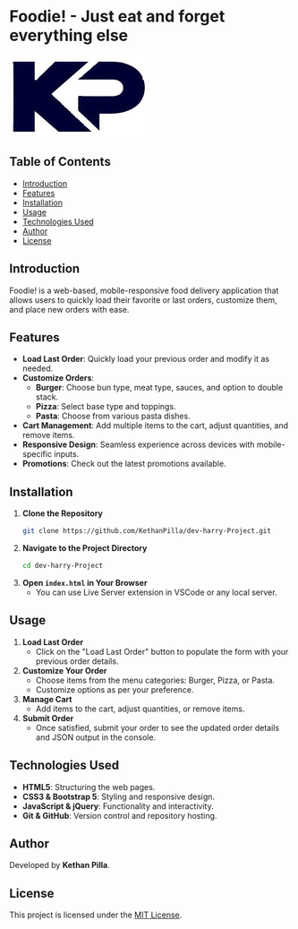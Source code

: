 # Foodie! - Just eat and forget everything else

![Logo](images/logo.jpg)

## Table of Contents
- [Introduction](#introduction)
- [Features](#features)
- [Installation](#installation)
- [Usage](#usage)
- [Technologies Used](#technologies-used)
- [Author](#author)
- [License](#license)

## Introduction
Foodie! is a web-based, mobile-responsive food delivery application that allows users to quickly load their favorite or last orders, customize them, and place new orders with ease.

## Features
- **Load Last Order**: Quickly load your previous order and modify it as needed.
- **Customize Orders**: 
  - **Burger**: Choose bun type, meat type, sauces, and option to double stack.
  - **Pizza**: Select base type and toppings.
  - **Pasta**: Choose from various pasta dishes.
- **Cart Management**: Add multiple items to the cart, adjust quantities, and remove items.
- **Responsive Design**: Seamless experience across devices with mobile-specific inputs.
- **Promotions**: Check out the latest promotions available.

## Installation
1. **Clone the Repository**
    ```bash
    git clone https://github.com/KethanPilla/dev-harry-Project.git
    ```
2. **Navigate to the Project Directory**
    ```bash
    cd dev-harry-Project
    ```
3. **Open `index.html` in Your Browser**
    - You can use Live Server extension in VSCode or any local server.

## Usage
1. **Load Last Order**
    - Click on the "Load Last Order" button to populate the form with your previous order details.
2. **Customize Your Order**
    - Choose items from the menu categories: Burger, Pizza, or Pasta.
    - Customize options as per your preference.
3. **Manage Cart**
    - Add items to the cart, adjust quantities, or remove items.
4. **Submit Order**
    - Once satisfied, submit your order to see the updated order details and JSON output in the console.

## Technologies Used
- **HTML5**: Structuring the web pages.
- **CSS3 & Bootstrap 5**: Styling and responsive design.
- **JavaScript & jQuery**: Functionality and interactivity.
- **Git & GitHub**: Version control and repository hosting.

## Author
Developed by **Kethan Pilla**.

## License
This project is licensed under the [MIT License](LICENSE).
